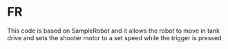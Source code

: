 # FR
This code is based on SampleRobot and it allows the robot to move in tank drive and sets the shooter motor to a set speed while the trigger is pressed
